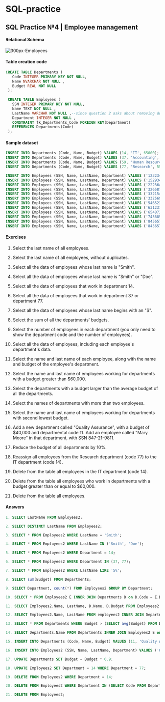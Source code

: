# SQL-practice

## SQL Practice №4 | Employee management

#### Relational Schema

![300px-Employees](https://user-images.githubusercontent.com/69513400/130349636-c78c7f41-8215-4326-8c23-5eee7f11ebbd.png)


#### Table creation code

``` sql
CREATE TABLE Departments (
   Code INTEGER PRIMARY KEY NOT NULL,
   Name NVARCHAR NOT NULL ,
   Budget REAL NOT NULL 
 );
 
 CREATE TABLE Employees (
   SSN INTEGER PRIMARY KEY NOT NULL,
   Name TEXT NOT NULL ,
   LastName VARCHAR NOT NULL ,--since question 2 asks about removing duplicate - text must be converted if the answer is using distinct
   Department INTEGER NOT NULL , 
   CONSTRAINT fk_Departments_Code FOREIGN KEY(Department) 
   REFERENCES Departments(Code)
 );
```

#### Sample dataset

``` sql
INSERT INTO Departments (Code, Name, Budget) VALUES (14, 'IT', 65000);
INSERT INTO Departments (Code, Name, Budget) VALUES (37, 'Accounting', 15000);
INSERT INTO Departments (Code, Name, Budget) VALUES (59, 'Human Resources', 240000);
INSERT INTO Departments (Code, Name, Budget) VALUES (77, 'Research', 55000);

INSERT INTO Employees (SSN, Name, LastName, Department) VALUES ('123234877', 'Michael', 'Rogers', 14);
INSERT INTO Employees (SSN, Name, LastName, Department) VALUES ('152934485', 'Anand', 'Manikutty', 14);
INSERT INTO Employees (SSN, Name, LastName, Department) VALUES ('222364883', 'Carol', 'Smith', 37);
INSERT INTO Employees (SSN, Name, LastName, Department) VALUES ('326587417', 'Joe', 'Stevens', 37);
INSERT INTO Employees (SSN, Name, LastName, Department) VALUES ('332154719', 'Mary-Anne', 'Foster', 14);
INSERT INTO Employees (SSN, Name, LastName, Department) VALUES ('332569843', 'George', 'O''Donnell', 77);
INSERT INTO Employees (SSN, Name, LastName, Department) VALUES ('546523478', 'John', 'Doe', 59);
INSERT INTO Employees (SSN, Name, LastName, Department) VALUES ('631231482', 'David', 'Smith', 77);
INSERT INTO Employees (SSN, Name, LastName, Department) VALUES ('654873219', 'Zacary', 'Efron', 59);
INSERT INTO Employees (SSN, Name, LastName, Department) VALUES ('745685214', 'Eric', 'Goldsmith', 59);
INSERT INTO Employees (SSN, Name, LastName, Department) VALUES ('845657245', 'Elizabeth', 'Doe', 14);
INSERT INTO Employees (SSN, Name, LastName, Department) VALUES ('845657246', 'Kumar', 'Swamy', 14);
```

#### Exercises

1. Select the last name of all employees.

2. Select the last name of all employees, without duplicates.

3. Select all the data of employees whose last name is "Smith".

4. Select all the data of employees whose last name is "Smith" or "Doe".

5. Select all the data of employees that work in department 14.

6. Select all the data of employees that work in department 37 or department 77.

7. Select all the data of employees whose last name begins with an "S".

8. Select the sum of all the departments' budgets.

9. Select the number of employees in each department (you only need to show the department code and the number of employees).

10. Select all the data of employees, including each employee's department's data.

11. Select the name and last name of each employee, along with the name and budget of the employee's department.

12. Select the name and last name of employees working for departments with a budget greater than $60,000.

13. Select the departments with a budget larger than the average budget of all the departments.

14. Select the names of departments with more than two employees.

15. Select the name and last name of employees working for departments with second lowest budget.

16. Add a new department called "Quality Assurance", with a budget of $40,000 and departmental code 11. Add an employee called "Mary Moore" in that department, with SSN 847-21-9811.

17. Reduce the budget of all departments by 10%.

18. Reassign all employees from the Research department (code 77) to the IT department (code 14).

19. Delete from the table all employees in the IT department (code 14).

20. Delete from the table all employees who work in departments with a budget greater than or equal to $60,000.

21. Delete from the table all employees.

#### Answers

``` sql
1. SELECT LastName FROM Employees2;

2. SELECT DISTINCT LastName FROM Employees2;

3. SELECT * FROM Employees2 WHERE LastName = 'Smith';

4. SELECT * FROM Employees2 WHERE LastName IN ('Smith', 'Doe');

5. SELECT * FROM Employees2 WHERE Department = 14;

6. SELECT * FROM Employees2 WHERE Department IN (37, 77);

7. SELECT * FROM Employees2 WHERE LastName LIKE 'S%';

8. SELECT sum(Budget) FROM Departments;

9. SELECT Department, count(*) FROM Employees2 GROUP BY Department;

10. SELECT * FROM Employees2 E INNER JOIN Departments D on D.Code = E.Department;

11. SELECT Employees2.Name, LastName, D.Name, D.Budget FROM Employees2 INNER JOIN Departments D on D.Code = Employees2.Department  GROUP BY Employees2.Name, LastName, D.Name, D.Budget;

12. SELECT Employees2.Name, LastName FROM employees2 INNER JOIN Departments D on D.Code = Employees2.Department AND D.Budget > 60000;

13. SELECT * FROM Departments WHERE Budget > (SELECT avg(Budget) FROM Departments);

14. SELECT Departments.Name FROM Departments INNER JOIN Employees2 E on Departments.Code = E.Department GROUP BY Departments.Name HAVING count(*) > 2;

15. INSERT INTO Departments (Code, Name, Budget) VALUES (11, 'Quality Assurance', 40000);

16. INSERT INTO Employees2 (SSN, Name, LastName, Department) VALUES ('847219811', 'Mary', 'Moore', 11);

17. UPDATE Departments SET Budget = Budget * 0.9;

18. UPDATE Employees2 SET Department = 14 WHERE Department = 77;

19. DELETE FROM Employees2 WHERE Department = 14;

20. DELETE FROM Employees2 WHERE Department IN (SELECT Code FROM Departments WHERE Budget >= 60000);

21. DELETE FROM Employees2;
```
